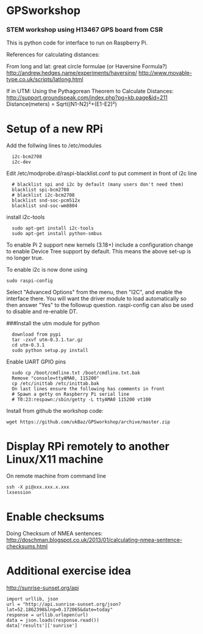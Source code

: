 # GPSworkshop

### STEM workshop using H13467 GPS board from CSR

This is python code for interface to run on Raspberry Pi.


References for calculating distances:

From long and lat:
great circle formulae (or Haversine Formula?)
http://andrew.hedges.name/experiments/haversine/
http://www.movable-type.co.uk/scripts/latlong.html

If in UTM:
Using the Pythagorean Theorem to Calculate Distances:
http://support.groundspeak.com/index.php?pg=kb.page&id=211
Distance(meters) = Sqrt((N1-N2)²+(E1-E2)²)

# Setup of a new RPi
Add the follwing lines to /etc/modules
```
  i2c-bcm2708
  i2c-dev
```

Edit /etc/modprobe.d/raspi-blacklist.conf to put comment in front of i2c line
```
  # blacklist spi and i2c by default (many users don't need them)
  blacklist spi-bcm2708
  # blacklist i2c-bcm2708
  blacklist snd-soc-pcm512x
  blacklist snd-soc-wm8804
```
install i2c-tools
```
  sudo apt-get install i2c-tools
  sudo apt-get install python-smbus
```
To enable Pi 2 support new kernels (3.18+) include a configuration change to enable Device Tree support by default. This means the above set-up is no longer true.

To enable i2c is now done using 
```
sudo raspi-config
```
Select "Advanced Options" from the menu, then "I2C", and enable the interface there. You will want the driver module to load automatically so then answer "Yes" to the followup question. raspi-config can also be used to disable and re-enable DT.

###Install the utm module for python
```
  download from pypi
  tar -zxvf utm-0.3.1.tar.gz
  cd utm-0.3.1
  sudo python setup.py install
```

Enable UART GPIO pins
```
  sudo cp /boot/cmdline.txt /boot/cmdline.txt.bak
  Remove "console=ttyAMA0, 115200"
  cp /etc/inittab /etc/inittab.bak
  On last lines ensure the following has comments in front
  # Spawn a getty on Raspberry Pi serial line
  # T0:23:respawn:/sbin/getty -L ttyAMA0 115200 vt100
```

Install from github the workshop code:
```
wget https://github.com/ukBaz/GPSworkshop/archive/master.zip
```

# Display RPi remotely to another Linux/X11 machine
On remote machine from command line
```
ssh -X pi@xxx.xxx.x.xxx
lxsession
```
# Enable checksums
Doing Checksum of NMEA sentences:
http://doschman.blogspot.co.uk/2013/01/calculating-nmea-sentence-checksums.html
# Additional exercise idea
http://sunrise-sunset.org/api
```
import urllib, json
url = "http://api.sunrise-sunset.org/json?lat=52.1862398&lng=0.172065&date=today"
response = urllib.urlopen(url)
data = json.loads(response.read())
data['results']['sunrise']
```
